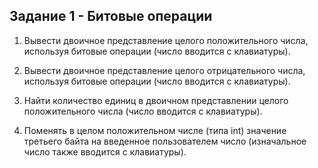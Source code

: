 
  ## Задание 1 - Битовые операции

1. Вывести двоичное представление целого положительного числа, используя битовые операции (число вводится с клавиатуры).


2. Вывести двоичное представление целого отрицательного числа, используя битовые операции (число вводится с клавиатуры).


3. Найти количество единиц в двоичном представлении целого положительного числа (число вводится с клавиатуры).


4. Поменять в целом положительном числе (типа int) значение третьего байта на введенное пользователем число (изначальное число также вводится с клавиатуры).